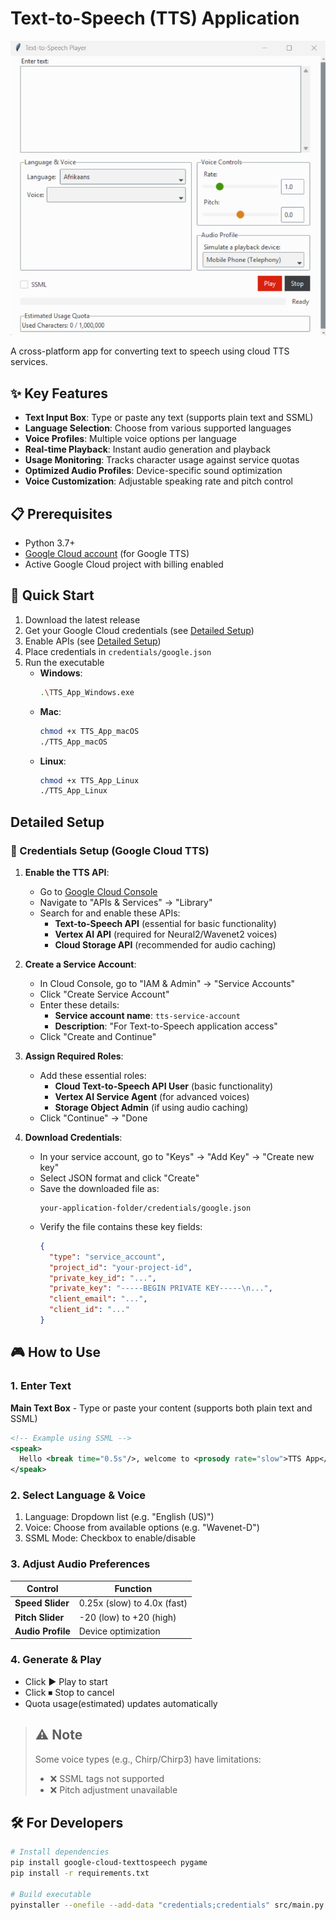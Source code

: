 # Text-to-Speech (TTS) Application

![App Screenshot](/images/main_interface.png)

A cross-platform app for converting text to speech using cloud TTS services.

## ✨ Key Features

- **Text Input Box**: Type or paste any text (supports plain text and SSML)
- **Language Selection**: Choose from various supported languages
- **Voice Profiles**: Multiple voice options per language
- **Real-time Playback**: Instant audio generation and playback
- **Usage Monitoring**: Tracks character usage against service quotas
- **Optimized Audio Profiles**: Device-specific sound optimization
- **Voice Customization**: Adjustable speaking rate and pitch control

## 📋 Prerequisites

- Python 3.7+
- [Google Cloud account](https://cloud.google.com/) (for Google TTS)
- Active Google Cloud project with billing enabled

## 🚀 Quick Start

1. Download the latest release
2. Get your Google Cloud credentials (see [Detailed Setup](#detailed-setup))
3. Enable APIs (see [Detailed Setup](#detailed-setup))
4. Place credentials in `credentials/google.json`
5. Run the executable
   - **Windows**:
     ```bash
     .\TTS_App_Windows.exe
     ```
   - **Mac**:
     ```bash
     chmod +x TTS_App_macOS
     ./TTS_App_macOS
     ```
   - **Linux**:
     ```bash
     chmod +x TTS_App_Linux
     ./TTS_App_Linux
     ```

## Detailed Setup

### 🔑 Credentials Setup (Google Cloud TTS)

1. **Enable the TTS API**:

   - Go to [Google Cloud Console](https://console.cloud.google.com/)
   - Navigate to "APIs & Services" → "Library"
   - Search for and enable these APIs:
     - **Text-to-Speech API** (essential for basic functionality)
     - **Vertex AI API** (required for Neural2/Wavenet2 voices)
     - **Cloud Storage API** (recommended for audio caching)

2. **Create a Service Account**:

   - In Cloud Console, go to "IAM & Admin" → "Service Accounts"
   - Click "Create Service Account"
   - Enter these details:
     - **Service account name**: `tts-service-account`
     - **Description**: "For Text-to-Speech application access"
   - Click "Create and Continue"

3. **Assign Required Roles**:

   - Add these essential roles:
     - **Cloud Text-to-Speech API User** (basic functionality)
     - **Vertex AI Service Agent** (for advanced voices)
     - **Storage Object Admin** (if using audio caching)
   - Click "Continue" → "Done

4. **Download Credentials**:

   - In your service account, go to "Keys" → "Add Key" → "Create new key"
   - Select JSON format and click "Create"
   - Save the downloaded file as:
     ```
     your-application-folder/credentials/google.json
     ```
   - Verify the file contains these key fields:
     ```json
     {
       "type": "service_account",
       "project_id": "your-project-id",
       "private_key_id": "...",
       "private_key": "-----BEGIN PRIVATE KEY-----\n...",
       "client_email": "...",
       "client_id": "..."
     }
     ```

## 🎮 How to Use

### 1. Enter Text

**Main Text Box** - Type or paste your content (supports both plain text and SSML)

```xml
<!-- Example using SSML -->
<speak>
  Hello <break time="0.5s"/>, welcome to <prosody rate="slow">TTS App</prosody>!
</speak>
```

### 2. Select Language & Voice

1. Language: Dropdown list (e.g. "English (US)")
2. Voice: Choose from available options (e.g. "Wavenet-D")
3. SSML Mode: Checkbox to enable/disable

### 3. Adjust Audio Preferences

| Control           | Function                    |
| ----------------- | --------------------------- |
| **Speed Slider**  | 0.25x (slow) to 4.0x (fast) |
| **Pitch Slider**  | -20 (low) to +20 (high)     |
| **Audio Profile** | Device optimization         |

### 4. Generate & Play

- Click ▶ Play to start
- Click ⏹ Stop to cancel
- Quota usage(estimated) updates automatically

> ## ⚠️ **Note**
>
> Some voice types (e.g., Chirp/Chirp3) have limitations:
>
> - ❌ SSML tags not supported
> - ❌ Pitch adjustment unavailable

## 🛠 For Developers

```bash
# Install dependencies
pip install google-cloud-texttospeech pygame
pip install -r requirements.txt

# Build executable
pyinstaller --onefile --add-data "credentials;credentials" src/main.py
```
